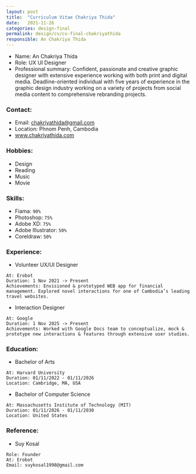 ```yaml
---
layout: post
title:  "Curriculum Vitae Chakriya Thida"
date:   2021-11-26
categories: design-final
permalink: design/cv/cv-final-chakriyathida
responsible: An Chakriya Thida
---
```


- Name: An Chakriya Thida<br>
- Role: UX UI Designer
- Professional summary: Confident, passionate and creative graphic designer with extensive experience working with both print and digital media. Deadline-oriented individual with five years of experience in the graphic design industry working on a variety of projects from social media content to comprehensive rebranding projects.

### Contact:
- Email: chakriyathida@gmail.com
- Location: Phnom Penh, Cambodia
- www.chakriyathida.com

### Hobbies:
- Design
- Reading
- Music
- Movie

### Skills:
- Fiama: `90%`
- Photoshop: `75%`
- Adobe XD: `75%`
- Adobe Illustrator: `50%`
- Coreldraw: `50%`

### Experience:
- Volunteer UX/UI Designer
```
At: Erobot
Duration: 1 Nov 2021 -> Present
Achievements: Envisioned & prototyped WEB app for financial management. Explored novel interactions for one of Cambodia’s leading travel websites.
```

- Interaction Designer
```
At: Google
Duration: 1 Nov 2025 -> Present
Achievements: Worked with Google Docs team to conceptualize, mock & prototype new interactions & features through extensive user studies.
```

### Education:
- Bachelor of Arts
```
At: Harvard University
Duration: 01/11/2022 - 01/11/2026
Location: Cambridge, MA, USA
```

- Bachelor of Computer Science
```
At: Massachusetts Institute of Technology (MIT)
Duration: 01/11/2026 - 01/11/2030
Location: United States
```

### Reference:
- Suy Kosal<br>
```
Role: Founder
At: Erobot
Email: suykosal1998@gmail.com
```